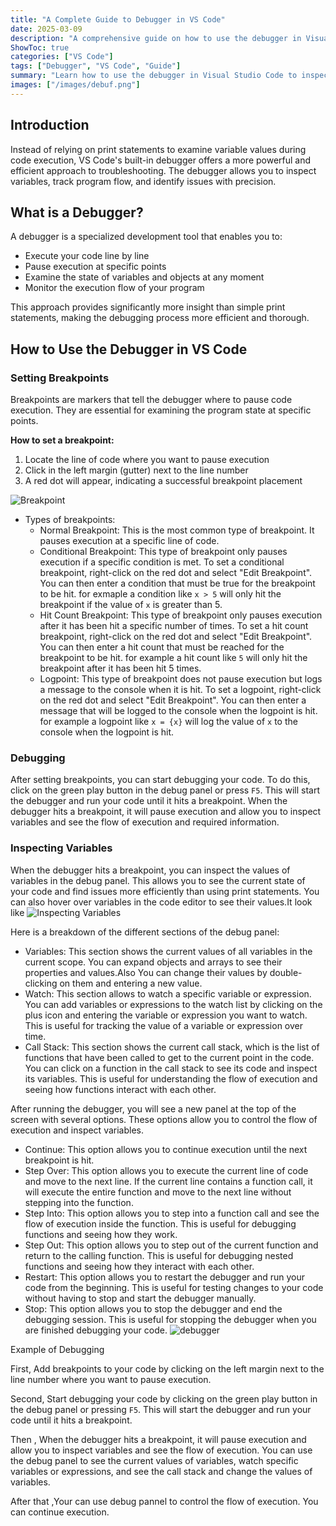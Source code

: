 ```yaml
---
title: "A Complete Guide to Debugger in VS Code"
date: 2025-03-09
description: "A comprehensive guide on how to use the debugger in Visual Studio Code for efficient troubleshooting."
ShowToc: true
categories: ["VS Code"]
tags: ["Debugger", "VS Code", "Guide"]
summary: "Learn how to use the debugger in Visual Studio Code to inspect variables, track program flow, and identify issues with precision."
images: ["/images/debuf.png"]
---
```

## Introduction
Instead of relying on print statements to examine variable values during code execution, VS Code's built-in debugger offers a more powerful and efficient approach to troubleshooting. The debugger allows you to inspect variables, track program flow, and identify issues with precision.

## What is a Debugger?
A debugger is a specialized development tool that enables you to:
- Execute your code line by line
- Pause execution at specific points
- Examine the state of variables and objects at any moment
- Monitor the execution flow of your program

This approach provides significantly more insight than simple print statements, making the debugging process more efficient and thorough.

## How to Use the Debugger in VS Code

### Setting Breakpoints
Breakpoints are markers that tell the debugger where to pause code execution. They are essential for examining the program state at specific points.

**How to set a breakpoint:**
1. Locate the line of code where you want to pause execution
2. Click in the left margin (gutter) next to the line number
3. A red dot will appear, indicating a successful breakpoint placement

![Breakpoint](/images/breakpoint.png)

- Types of breakpoints:
  - Normal Breakpoint: This is the most common type of breakpoint. It pauses execution at a specific line of code.
  - Conditional Breakpoint: This type of breakpoint only pauses execution if a specific condition is met. To set a conditional breakpoint, right-click on the red dot and select "Edit Breakpoint". You can then enter a condition that must be true for the breakpoint to be hit. for exmaple a condition like `x > 5` will only hit the breakpoint if the value of `x` is greater than 5.
  - Hit Count Breakpoint: This type of breakpoint only pauses execution after it has been hit a specific number of times. To set a hit count breakpoint, right-click on the red dot and select "Edit Breakpoint". You can then enter a hit count that must be reached for the breakpoint to be hit. for example a hit count like `5` will only hit the breakpoint after it has been hit 5 times.
  - Logpoint: This type of breakpoint does not pause execution but logs a message to the console when it is hit. To set a logpoint, right-click on the red dot and select "Edit Breakpoint". You can then enter a message that will be logged to the console when the logpoint is hit. for example a logpoint like `x = {x}` will log the value of `x` to the console when the logpoint is hit.

### Debugging
After setting breakpoints, you can start debugging your code. To do this, click on the green play button in the debug panel or press `F5`. This will start the debugger and run your code until it hits a breakpoint. When the debugger hits a breakpoint, it will pause execution and allow you to inspect variables and see  the flow of execution and required information. 

### Inspecting Variables
When the debugger hits a breakpoint, you can inspect the values of variables in the debug panel. This allows you to see the current state of your code and find issues more efficiently than using print statements. You can also hover over variables in the code editor to see their values.It look like
![Inspecting Variables](/images/debug.png)

Here is a breakdown of the different sections of the debug panel:
- Variables: This section shows the current values of all variables in the current scope. You can expand objects and arrays to see their properties and values.Also You can change their values by double-clicking on them and entering a new value.
- Watch: This section allows to watch a specific variable or expression. You can add variables or expressions to the watch list by clicking on the plus icon and entering the variable or expression you want to watch. This is useful for tracking the value of a variable or expression over time.
- Call Stack: This section shows the current call stack, which is the list of functions that have been called to get to the current point in the code. You can click on a function in the call stack to see its code and inspect its variables. This is useful for understanding the flow of execution and seeing how functions interact with each other.

After running the debugger, you will see a new panel at the top of the screen with several options. These options allow you to control the flow of execution and inspect variables.
- Continue: This option allows you to continue execution until
  the next breakpoint is hit. 
- Step Over: This option allows you to execute the current line of code and move to the next line. If the current line contains a function call, it will execute the entire function and move to the next line without stepping into the function.
- Step Into: This option allows you to step into a function call and see the flow of execution inside the function. This is useful for debugging functions and seeing how they work.
- Step Out: This option allows you to step out of the current function and return to the calling function. This is useful for debugging nested functions and seeing how they interact with each other.
- Restart: This option allows you to restart the debugger and run your code from the beginning. This is useful for testing changes to your code without having to stop and start the debugger manually.
- Stop: This option allows you to stop the debugger and end the debugging session. This is useful for stopping the debugger when you are finished debugging your code.
![debugger](/images/debugger.png)


Example of Debugging

First, Add breakpoints to your code by clicking on the left margin next to the line number where you want to pause execution.

Second, Start debugging your code by clicking on the green play button in the debug panel or pressing `F5`. This will start the debugger and run your code until it hits a breakpoint.

Then , When the debugger hits a breakpoint, it will pause execution and allow you to inspect variables and see the flow of execution. You can use the debug panel to see the current values of variables, watch specific variables or expressions, and see the call stack and change the values of variables.

After that ,Your can use debug pannel to control the flow of execution. You can continue execution.
